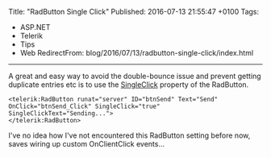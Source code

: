 Title: "RadButton Single Click"
Published: 2016-07-13 21:55:47 +0100
Tags:
- ASP.NET
- Telerik
- Tips
- Web
RedirectFrom: blog/2016/07/13/radbutton-single-click/index.html
---
A great and easy way to avoid the double-bounce issue and prevent getting duplicate entries etc is to use the [SingleClick](http://demos.telerik.com/aspnet-ajax/button/examples/singleclick/defaultcs.aspx) property of the RadButton.

```
<telerik:RadButton runat="server" ID="btnSend" Text="Send" OnClick="btnSend_Click" SingleClick="true" SingleClickText="Sending...">
</telerik:RadButton>
```

I've no idea how I've not encountered this RadButton setting before now, saves wiring up custom OnClientClick events...